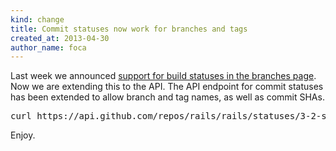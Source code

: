 ```yaml
---
kind: change
title: Commit statuses now work for branches and tags
created_at: 2013-04-30
author_name: foca
---
```


Last week we announced [support for build statuses in the branches page][blog].
Now we are extending this to the API. The API endpoint for commit statuses has
been extended to allow branch and tag names, as well as commit SHAs.

<pre class="terminal">
curl https://api.github.com/repos/rails/rails/statuses/3-2-stable
</pre>

Enjoy.

[blog]: https://github.com/blog/1484-check-the-status-of-your-branches
